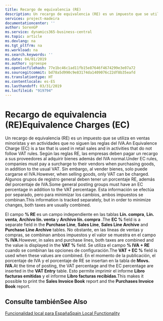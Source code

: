 ```yaml
---
title: Recargo de equivalencia (RE)
description: Un recargo de equivalencia (RE) es un impuesto que se utiliza en ventas minoristas y en actividades que no siguen las reglas del IVA. Según las reglas RE, las empresas deben pagar un recargo a sus proveedores al adquirir bienes además del IVA normal.
services: project-madeira
documentationcenter: ''
author: SorenGP
ms.service: dynamics365-business-central
ms.topic: article
ms.devlang: na
ms.tgt_pltfrm: na
ms.workload: na
ms.search.keywords: ''
ms.date: 04/01/2019
ms.author: sgroespe
ms.openlocfilehash: 77e1bc46c1ad11fb15e87646f4674299e3e07a72
ms.sourcegitcommit: bd78a5d990c9e83174da1409076c22df8b35eafd
ms.translationtype: HT
ms.contentlocale: es-ES
ms.lasthandoff: 03/31/2019
ms.locfileid: "919794"
---
```

# <a name="equivalence-charges-ec"></a><span data-ttu-id="18c5e-104">Recargo de equivalencia (RE)</span><span class="sxs-lookup"><span data-stu-id="18c5e-104">Equivalence Charges (EC)</span></span>
<span data-ttu-id="18c5e-105">Un recargo de equivalencia (RE) es un impuesto que se utiliza en ventas minoristas y en actividades que no siguen las reglas del IVA.</span><span class="sxs-lookup"><span data-stu-id="18c5e-105">An Equivalence Charge (EC) is a tax that is used in retail sales and in activities that do not follow VAT rules.</span></span> <span data-ttu-id="18c5e-106">Según las reglas RE, las empresas deben pagar un recargo a sus proveedores al adquirir bienes además del IVA normal.</span><span class="sxs-lookup"><span data-stu-id="18c5e-106">Under EC rules, companies must pay a surcharge to their vendors when purchasing goods, in addition to the usual VAT.</span></span> <span data-ttu-id="18c5e-107">Sin embargo, al vender bienes, solo puede cargarse el IVA.</span><span class="sxs-lookup"><span data-stu-id="18c5e-107">However, when selling goods, only VAT can be charged.</span></span> <span data-ttu-id="18c5e-108">Algunos grupos de registro general deben tener un porcentaje RE, además del porcentaje de IVA.</span><span class="sxs-lookup"><span data-stu-id="18c5e-108">Some general posting groups must have an EC percentage in addition to the VAT percentage.</span></span> <span data-ttu-id="18c5e-109">Esta información se efectúa por separado, pero para minimizar los cambios, ambos impuestos se combinan.</span><span class="sxs-lookup"><span data-stu-id="18c5e-109">This information is tracked separately, but in order to minimize changes, both taxes are usually combined.</span></span>  

<span data-ttu-id="18c5e-110">El campo **% RE** es un campo independiente en las tablas **Lín. compra**, **Lín. venta**, **Archivo lín. venta** y **Archivo lín. compra** .</span><span class="sxs-lookup"><span data-stu-id="18c5e-110">The **EC %** field is a separate field in the **Purchase Line**, **Sales Line**, **Sales Line Archive** and **Purchase Line Archive** tables.</span></span> <span data-ttu-id="18c5e-111">No obstante, en las líneas de ventas y compras, se combinan ambos impuestos y el valor se muestra en el campo **% IVA**.</span><span class="sxs-lookup"><span data-stu-id="18c5e-111">However, in sales and purchase lines, both taxes are combined and the value is displayed in the **VAT %** field.</span></span> <span data-ttu-id="18c5e-112">Se utiliza el campo **% IVA + RE** cuando se combinan las opciones de configuración.</span><span class="sxs-lookup"><span data-stu-id="18c5e-112">The **VAT + EC %** field is used when these values are combined.</span></span> <span data-ttu-id="18c5e-113">En el momento de la publicación, el porcentaje de IVA y el porcentaje de RE se insertan en la tabla de **Movs. IVA**.</span><span class="sxs-lookup"><span data-stu-id="18c5e-113">At the time of posting, the VAT percentage and the EC percentage are inserted in the **VAT Entry** table.</span></span> <span data-ttu-id="18c5e-114">Esto permite imprimir el informe **Libro facturas emitidas** y el informe **Libro facturas recibidas**.</span><span class="sxs-lookup"><span data-stu-id="18c5e-114">This makes it possible to print the **Sales Invoice Book** report and the **Purchases Invoice Book** report.</span></span>  

## <a name="see-also"></a><span data-ttu-id="18c5e-115">Consulte también</span><span class="sxs-lookup"><span data-stu-id="18c5e-115">See Also</span></span>  
[<span data-ttu-id="18c5e-116">Funcionalidad local para España</span><span class="sxs-lookup"><span data-stu-id="18c5e-116">Spain Local Functionality</span></span>](spain-local-functionality.md)
